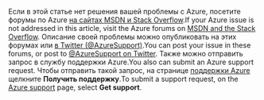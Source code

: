 <span data-ttu-id="a8427-101">Если в этой статье нет решения вашей проблемы с Azure, посетите форумы по Azure [на сайтах MSDN и Stack Overflow](https://azure.microsoft.com/support/forums/).</span><span class="sxs-lookup"><span data-stu-id="a8427-101">If your Azure issue is not addressed in this article, visit the Azure forums on [MSDN and the Stack Overflow](https://azure.microsoft.com/support/forums/).</span></span> <span data-ttu-id="a8427-102">Описание своей проблемы можно опубликовать на этих форумах или [в Twitter (@AzureSupport)](https://twitter.com/AzureSupport).</span><span class="sxs-lookup"><span data-stu-id="a8427-102">You can post your issue in these forums, or post to [@AzureSupport on Twitter](https://twitter.com/AzureSupport).</span></span> <span data-ttu-id="a8427-103">Также можно отправить запрос в службу поддержки Azure.</span><span class="sxs-lookup"><span data-stu-id="a8427-103">You also can submit an Azure support request.</span></span> <span data-ttu-id="a8427-104">Чтобы отправить такой запрос, на странице [поддержки Azure](https://azure.microsoft.com/support/options/) щелкните **Получить поддержку**.</span><span class="sxs-lookup"><span data-stu-id="a8427-104">To submit a support request, on the [Azure support](https://azure.microsoft.com/support/options/) page, select **Get support**.</span></span>

